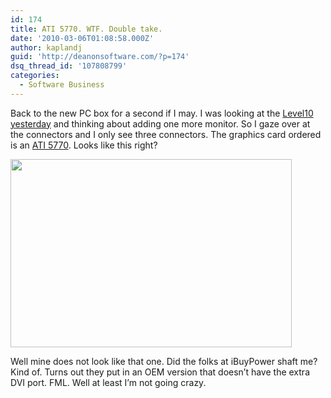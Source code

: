 ```yaml
---
id: 174
title: ATI 5770. WTF. Double take.
date: '2010-03-06T01:08:58.000Z'
author: kaplandj
guid: 'http://deanonsoftware.com/?p=174'
dsq_thread_id: '107808799'
categories:
  - Software Business
---
```

Back to the new PC box for a second if I may. I was looking at the [Level10 yesterday](http://deanonsoftware.com/?p=100) and thinking about adding one more monitor. So I gaze over at the connectors and I only see three connectors. The graphics card ordered is an [ATI 5770](http://www.amd.com/us/products/desktop/graphics/ati-radeon-hd-5000/hd-5770/Pages/ati-radeon-hd-5770-overview.aspx). Looks like this right?

[<img class="alignnone size-large wp-image-175" title="Image_08" src="http://deanonsoftware.com/wp-content/uploads/2010/03/Image_08-1024x685.jpg" alt="" width="450" height="301" srcset="http://deanonsoftware.com/wp-content/uploads/2010/03/Image_08-1024x685.jpg 1024w, http://deanonsoftware.com/wp-content/uploads/2010/03/Image_08-300x200.jpg 300w, http://deanonsoftware.com/wp-content/uploads/2010/03/Image_08.jpg 1280w" sizes="(max-width: 450px) 100vw, 450px" />](http://deanonsoftware.com/wp-content/uploads/2010/03/Image_08.jpg)

Well mine does not look like that one. Did the folks at iBuyPower shaft me? Kind of. Turns out they put in an OEM version that doesn’t have the extra DVI port. FML. Well at least I’m not going crazy.
